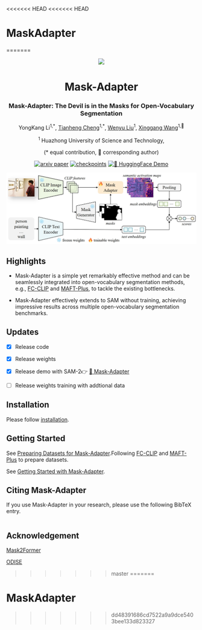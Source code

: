 <<<<<<< HEAD
<<<<<<< HEAD
# MaskAdapter
=======
<div align ="center">
<img src="./assets/logo.jpeg" width="20%">
<h1> Mask-Adapter </h1>
<h3> Mask-Adapter: The Devil is in the Masks for Open-Vocabulary Segmentation </h3>

YongKang Li<sup>1,\*</sup>, [Tianheng Cheng](https://scholar.google.com/citations?user=PH8rJHYAAAAJ&hl=zh-CN)<sup>1,\*</sup>, [Wenyu Liu](http://eic.hust.edu.cn/professor/liuwenyu)<sup>1</sup>, [Xinggang Wang](https://xwcv.github.io/)<sup>1,📧</sup>

<sup>1</sup> Huazhong University of Science and Technology,


(\* equal contribution, 📧 corresponding author)

[![arxiv paper](https://img.shields.io/badge/arXiv-Paper-red)]()
[![checkpoints](https://img.shields.io/badge/HuggingFace-🤗-orange)]()
[![🤗 HuggingFace Demo](https://img.shields.io/badge/Mask_Adapter-🤗_HF_Demo-orange)]()

</div>


<div align="center">
<img src="./assets/main_fig.png">
</div>

## Highlights

* Mask-Adapter is a simple yet remarkably effective method and can be seamlessly integrated into open-vocabulary segmentation methods, e.g., [FC-CLIP](https://github.com/bytedance/fc-clip) and [MAFT-Plus](https://github.com/jiaosiyu1999/MAFT-Plus), to tackle the existing bottlenecks.

* Mask-Adapter effectively extends to SAM without training, achieving impressive results across multiple open-vocabulary segmentation benchmarks.

## Updates
- [x] Release code
- [x] Release weights
- [x] Release demo with SAM-2👉 [🤗 Mask-Adapter]()
- [ ] Release weights training with addtional data


## Installation
Please follow [installation](INSTALL.md).

## Getting Started

See [Preparing Datasets for Mask-Adapter](datasets/README.md).Following [FC-CLIP](https://github.com/bytedance/fc-clip) and [MAFT-Plus](https://github.com/jiaosiyu1999/MAFT-Plus) to prepare datasets.

See [Getting Started with   Mask-Adapter](GETTING_STARTED.md).



## <a name="Citing Mask-Adapter"></a>Citing  Mask-Adapter

If you use Mask-Adapter in your research, please use the following BibTeX entry.

```BibTeX

```

## Acknowledgement

[Mask2Former](https://github.com/facebookresearch/Mask2Former)

[ODISE](https://github.com/NVlabs/ODISE)
>>>>>>> master
=======
# MaskAdapter
>>>>>>> dd48391686cd7522a9a9dce5403bee133d823327
